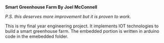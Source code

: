 **Smart Greenhouse Farm By Joel McConnell**

*P.S. this deserves more improvement but it is proven to work.*

This is my final year engineering project. It implements IOT technologies to build a smart greenhouse farm. The embedded portion is written in arduino code in the emebedded folder.